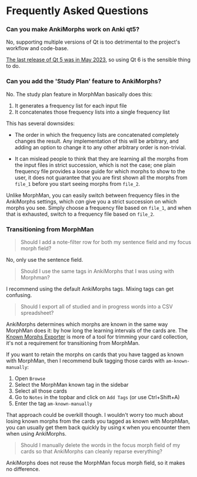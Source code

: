 # Frequently Asked Questions

### Can you make AnkiMorphs work on Anki qt5?

No, supporting multiple versions of Qt is too detrimental to the project's workflow and code-base.

[The last release of Qt 5 was in May 2023](https://www.qt.io/blog/the-conversion-program-is-ending), so using Qt 6 is
the sensible thing to do.

### Can you add the 'Study Plan' feature to AnkiMorphs?

No. The study plan feature in MorphMan basically does this:

1. It generates a frequency list for each input file
2. It concatenates those frequency lists into a single frequency list

This has several downsides:

* The order in which the frequency lists are concatenated completely changes the result. Any implementation of
  this will be arbitrary, and adding an option to change it to any other arbitrary order is non-trivial.

* It can mislead people to think that they are learning all the morphs from the input files in strict succession, which
  is not the case; one plain frequency file provides a loose guide for which morphs to show to the user, it does
  not guarantee that you are first shown all the morphs from `file_1` before you start seeing morphs from `file_2`.

Unlike MorphMan, you can easily switch between frequency files in the AnkiMorphs settings, which _can_ give you
a strict succession on which morphs you see. Simply choose a frequency file based on `file_1`, and when that is
exhausted, switch to a frequency file based on `file_2`.


### Transitioning from MorphMan

> Should I add a note-filter row for both my sentence field and my focus morph field?

No, only use the sentence field.

> Should I use the same tags in AnkiMorphs that I was using with Morphman?

I recommend using the default AnkiMorphs tags. Mixing tags can get confusing.

> Should I export all of studied and in progress words into a CSV spreadsheet?

AnkiMorphs determines which morphs are known in the same way MorphMan does it: by how long the learning
intervals of the cards are. The [Known Morphs Exporter](usage/known-morphs-exporter.md) is more of a tool for trimming
your card collection, it's not a requirement for transitioning from MorphMan.

If you want to retain the morphs on cards that you have tagged as known with MorphMan, then I recommend bulk tagging
those
cards with `am-known-manually`:

1. Open `Browse`
2. Select the MorphMan known tag in the sidebar
3. Select all those cards
4. Go to `Notes` in the topbar and click on `Add Tags` (or use Ctrl+Shift+A)
5. Enter the tag `am-known-manually`

That approach could be overkill though. I wouldn't worry too much about losing known morphs from the cards you tagged as
known with MorphMan, you can usually get them back quickly by using `K` when you encounter them when using AnkiMorphs.


> Should I manually delete the words in the focus morph field of my cards so that AnkiMorphs can cleanly reparse
> everything?

AnkiMorphs does not reuse the MorphMan focus morph field, so it makes no difference.


